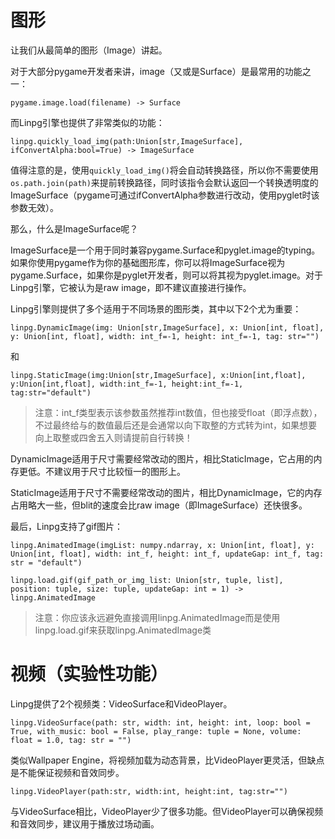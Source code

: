 # 图形

让我们从最简单的图形（Image）讲起。

对于大部分pygame开发者来讲，image（又或是Surface）是最常用的功能之一：

`pygame.image.load(filename) -> Surface`

而Linpg引擎也提供了非常类似的功能：

`linpg.quickly_load_img(path:Union[str,ImageSurface], ifConvertAlpha:bool=True) -> ImageSurface`

值得注意的是，使用`quickly_load_img()`将会自动转换路径，所以你不需要使用`os.path.join(path)`来提前转换路径，同时该指令会默认返回一个转换透明度的ImageSurface（pygame可通过ifConvertAlpha参数进行改动，使用pyglet时该参数无效）。

那么，什么是ImageSurface呢？

ImageSurface是一个用于同时兼容pygame.Surface和pyglet.image的typing。如果你使用pygame作为你的基础图形库，你可以将ImageSurface视为pygame.Surface，如果你是pyglet开发者，则可以将其视为pyglet.image。对于Linpg引擎，它被认为是raw image，即不建议直接进行操作。

Linpg引擎则提供了多个适用于不同场景的图形类，其中以下2个尤为重要：

`linpg.DynamicImage(img: Union[str,ImageSurface], x: Union[int, float], y: Union[int, float], width: int_f=-1, height: int_f=-1, tag: str="")`

和

`linpg.StaticImage(img:Union[str,ImageSurface], x:Union[int,float], y:Union[int,float], width:int_f=-1, height:int_f=-1, tag:str="default")`

> 注意：int_f类型表示该参数虽然推荐int数值，但也接受float（即浮点数），不过最终给与的数值最后还是会通常以向下取整的方式转为int，如果想要向上取整或四舍五入则请提前自行转换！

DynamicImage适用于尺寸需要经常改动的图片，相比StaticImage，它占用的内存更低。不建议用于尺寸比较恒一的图形上。

StaticImage适用于尺寸不需要经常改动的图片，相比DynamicImage，它的内存占用略大一些，但blit的速度会比raw image（即ImageSurface）还快很多。

最后，Linpg支持了gif图片：

`linpg.AnimatedImage(imgList: numpy.ndarray, x: Union[int, float], y: Union[int, float], width: int_f, height: int_f, updateGap: int_f, tag: str = "default")`

`linpg.load.gif(gif_path_or_img_list: Union[str, tuple, list], position: tuple, size: tuple, updateGap: int = 1) -> linpg.AnimatedImage`

> 注意：你应该永远避免直接调用linpg.AnimatedImage而是使用linpg.load.gif来获取linpg.AnimatedImage类



# 视频（实验性功能）

Linpg提供了2个视频类：VideoSurface和VideoPlayer。

`linpg.VideoSurface(path: str, width: int, height: int, loop: bool = True, with_music: bool = False, play_range: tuple = None, volume: float = 1.0, tag: str = "")`

类似Wallpaper Engine，将视频加载为动态背景，比VideoPlayer更灵活，但缺点是不能保证视频和音效同步。

`linpg.VideoPlayer(path:str, width:int, height:int, tag:str="")`

与VideoSurface相比，VideoPlayer少了很多功能。但VideoPlayer可以确保视频和音效同步，建议用于播放过场动画。